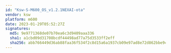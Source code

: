 ```yaml
---
id: "Ksw-S-M600_OS_v1.2.1NEXAI-ota"
vendor: ksw
platform: m600
date: 2023-01-29T05:52:27Z
signatures:
  md5: 9e9771368de07b70ea6c3d9409aaa336
  sha1: a1cbd09d31708bcdf44498ad77a75d3533ff2eff
  sha256: abb766449d36ab88faa36f534f2c8d15a6a1937cb09e97ad8e72d862bbe9c0e1
---
```

